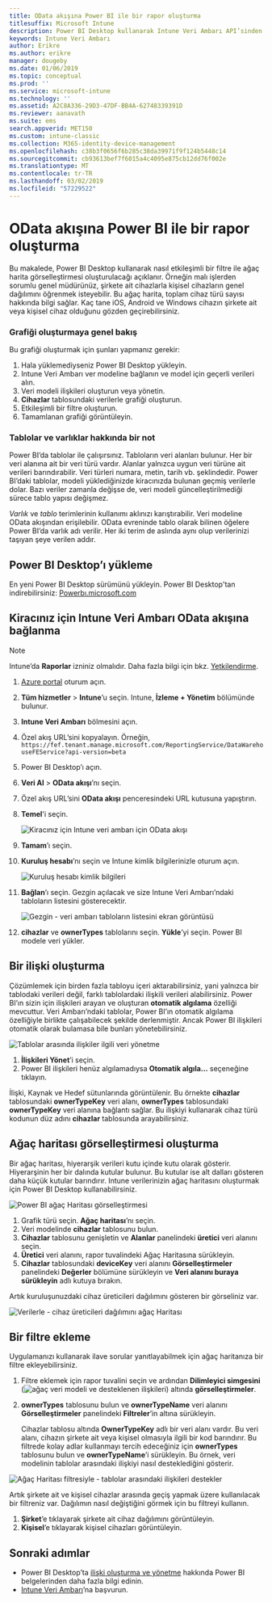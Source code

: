 ```yaml
---
title: OData akışına Power BI ile bir rapor oluşturma
titlesuffix: Microsoft Intune
description: Power BI Desktop kullanarak Intune Veri Ambarı API’sinden etkileşimli bir filtre ile ağaç harita görselleştirmesi oluşturun.
keywords: Intune Veri Ambarı
author: Erikre
ms.author: erikre
manager: dougeby
ms.date: 01/06/2019
ms.topic: conceptual
ms.prod: ''
ms.service: microsoft-intune
ms.technology: ''
ms.assetid: A2C8A336-29D3-47DF-BB4A-62748339391D
ms.reviewer: aanavath
ms.suite: ems
search.appverid: MET150
ms.custom: intune-classic
ms.collection: M365-identity-device-management
ms.openlocfilehash: c38b3f0656f6b285c38da39971f9f124b5448c14
ms.sourcegitcommit: cb93613bef7f6015a4c4095e875cb12dd76f002e
ms.translationtype: MT
ms.contentlocale: tr-TR
ms.lasthandoff: 03/02/2019
ms.locfileid: "57229522"
---
```

# <a name="create-a-report-from-the-odata-feed-with-power-bi"></a>OData akışına Power BI ile bir rapor oluşturma

Bu makalede, Power BI Desktop kullanarak nasıl etkileşimli bir filtre ile ağaç harita görselleştirmesi oluşturulacağı açıklanır. Örneğin malı işlerden sorumlu genel müdürünüz, şirkete ait cihazlarla kişisel cihazların genel dağılımını öğrenmek isteyebilir. Bu ağaç harita, toplam cihaz türü sayısı hakkında bilgi sağlar. Kaç tane iOS, Android ve Windows cihazın şirkete ait veya kişisel cihaz olduğunu gözden geçirebilirsiniz.

### <a name="overview-of-creating-the-chart"></a>Grafiği oluşturmaya genel bakış

Bu grafiği oluşturmak için şunları yapmanız gerekir:
1. Hala yüklemediyseniz Power BI Desktop yükleyin.
2. Intune Veri Ambarı ver modeline bağlanın ve model için geçerli verileri alın.
3. Veri modeli ilişkileri oluşturun veya yönetin.
4. **Cihazlar** tablosundaki verilerle grafiği oluşturun.
5. Etkileşimli bir filtre oluşturun.
6. Tamamlanan grafiği görüntüleyin.

### <a name="a-note-about-tables-and-entities"></a>Tablolar ve varlıklar hakkında bir not

Power BI’da tablolar ile çalışırsınız. Tabloların veri alanları bulunur. Her bir veri alanına ait bir veri türü vardır. Alanlar yalnızca uygun veri türüne ait verileri barındırabilir. Veri türleri numara, metin, tarih vb. şeklindedir. Power BI’daki tablolar, modeli yüklediğinizde kiracınızda bulunan geçmiş verilerle dolar. Bazı veriler zamanla değişse de, veri modeli güncelleştirilmediği sürece tablo yapısı değişmez.

_Varlık_ ve _tablo_ terimlerinin kullanımı aklınızı karıştırabilir. Veri modeline OData akışından erişilebilir. OData evreninde tablo olarak bilinen öğelere Power BI’da varlık adı verilir. Her iki terim de aslında aynı olup verilerinizi taşıyan şeye verilen addır.

## <a name="install-power-bi-desktop"></a>Power BI Desktop’ı yükleme

En yeni Power BI Desktop sürümünü yükleyin. Power BI Desktop'tan indirebilirsiniz: [Powerbı.microsoft.com](https://powerbi.microsoft.com/desktop)

## <a name="connect-to-the-odata-feed-for-the-intune-data-warehouse-for-your-tenant"></a>Kiracınız için Intune Veri Ambarı OData akışına bağlanma

> [!Note]  
> Intune’da **Raporlar** izniniz olmalıdır. Daha fazla bilgi için bkz. [Yetkilendirme](reports-api-url.md).

1. [Azure portal](https://portal.azure.com) oturum açın.
2. **Tüm hizmetler** > **Intune**’u seçin. Intune, **İzleme + Yönetim** bölümünde bulunur.
3. **Intune Veri Ambarı** bölmesini açın.
4. Özel akış URL’sini kopyalayın. Örneğin, `https://fef.tenant.manage.microsoft.com/ReportingService/DataWarehouseFEService?api-version=beta`
5. Power BI Desktop’ı açın.
6. **Veri Al** > **OData akışı**’nı seçin.
7. Özel akış URL’sini **OData akışı** penceresindeki URL kutusuna yapıştırın.
8. **Temel**'i seçin.

    ![Kiracınız için Intune veri ambarı için OData akışı](media/reports-create-01-odatafeed.png)

9. **Tamam**’ı seçin.
10. **Kuruluş hesabı**’nı seçin ve Intune kimlik bilgilerinizle oturum açın.

    ![Kuruluş hesabı kimlik bilgileri](media/reports-create-02-org-account.png)

11. **Bağlan**’ı seçin. Gezgin açılacak ve size Intune Veri Ambarı’ndaki tabloların listesini gösterecektir.

    ![Gezgin - veri ambarı tabloların listesini ekran görüntüsü](media/reports-create-02-loadentities.png)

12. **cihazlar** ve **ownerTypes** tablolarını seçin.  **Yükle**’yi seçin. Power BI modele veri yükler.

## <a name="create-a-relationship"></a>Bir ilişki oluşturma

Çözümlemek için birden fazla tabloyu içeri aktarabilirsiniz, yani yalnızca bir tablodaki verileri değil, farklı tablolardaki ilişkili verileri alabilirsiniz.  Power BI’ın sizin için ilişkileri arayan ve oluşturan **otomatik algılama** özelliği mevcuttur. Veri Ambarı’ndaki tablolar, Power BI’ın otomatik algılama özelliğiyle birlikte çalışabilecek şekilde derlenmiştir. Ancak Power BI ilişkileri otomatik olarak bulamasa bile bunları yönetebilirsiniz.

![Tablolar arasında ilişkiler ilgili veri yönetme](media/reports-create-03-managerelationships.png)

1. **İlişkileri Yönet**’i seçin.
2. Power BI ilişkileri henüz algılamadıysa **Otomatik algıla...** seçeneğine tıklayın.

İlişki, Kaynak ve Hedef sütunlarında görüntülenir. Bu örnekte **cihazlar** tablosundaki **ownerTypeKey** veri alanı, **ownerTypes** tablosundaki **ownerTypeKey** veri alanına bağlantı sağlar. Bu ilişkiyi kullanarak cihaz türü kodunun düz adını **cihazlar** tablosunda arayabilirsiniz.

## <a name="create-a-treemap-visualization"></a>Ağaç haritası görselleştirmesi oluşturma

Bir ağaç haritası, hiyerarşik verileri kutu içinde kutu olarak gösterir. Hiyerarşinin her bir dalında kutular bulunur. Bu kutular ise alt dalları gösteren daha küçük kutular barındırır. Intune verilerinizin ağaç haritasını oluşturmak için Power BI Desktop kullanabilirsiniz.

![Power BI ağaç Haritası görselleştirmesi](media/reports-create-03-treemap.png)

1. Grafik türü seçin. **Ağaç haritası**’nı seçin.
2. Veri modelinde **cihazlar** tablosunu bulun.
3. **Cihazlar** tablosunu genişletin ve **Alanlar** panelindeki **üretici** veri alanını seçin.
4. **Üretici** veri alanını, rapor tuvalindeki Ağaç Haritasına sürükleyin.
5. **Cihazlar** tablosundaki **deviceKey** veri alanını **Görselleştirmeler** panelindeki **Değerler** bölümüne sürükleyin ve **Veri alanını buraya sürükleyin** adlı kutuya bırakın.  

Artık kuruluşunuzdaki cihaz üreticileri dağılımını gösteren bir görseliniz var.

![Verilerle - cihaz üreticileri dağılımını ağaç Haritası](media/reports-create-06-treemapwdata.png)

## <a name="add-a-filter"></a>Bir filtre ekleme

Uygulamanızı kullanarak ilave sorular yanıtlayabilmek için ağaç haritanıza bir filtre ekleyebilirsiniz.


1. Filtre eklemek için rapor tuvalini seçin ve ardından **Dilimleyici simgesini** (![ağaç veri modeli ve desteklenen ilişkileri](media/reports-create-slicer.png)) altında **görselleştirmeler**.
2. **ownerTypes** tablosunu bulun ve **ownerTypeName** veri alanını **Görselleştirmeler** panelindeki **Filtreler**’in altına sürükleyin.  

   Cihazlar tablosu altında **OwnerTypeKey** adlı bir veri alanı vardır. Bu veri alanı, cihazın şirkete ait veya kişisel olmasıyla ilgili bir kod barındırır. Bu filtrede kolay adlar kullanmayı tercih edeceğiniz için **ownerTypes** tablosunu bulun ve **ownerTypeName**’i sürükleyin. Bu örnek, veri modelinin tablolar arasındaki ilişkiyi nasıl desteklediğini gösterir.

![Ağaç Haritası filtresiyle - tablolar arasındaki ilişkileri destekler](media/reports-create-08_ownertype.png)

Artık şirkete ait ve kişisel cihazlar arasında geçiş yapmak üzere kullanılacak bir filtreniz var. Dağılımın nasıl değiştiğini görmek için bu filtreyi kullanın.

1. **Şirket**’e tıklayarak şirkete ait cihaz dağılımını görüntüleyin.
2. **Kişisel**’e tıklayarak kişisel cihazları görüntüleyin.

## <a name="next-steps"></a>Sonraki adımlar

 - Power BI Desktop’ta [ilişki oluşturma ve yönetme](https://powerbi.microsoft.com/documentation/powerbi-desktop-create-and-manage-relationships/) hakkında Power BI belgelerinden daha fazla bilgi edinin.
 - [Intune Veri Ambarı](https://docs.microsoft.com/intune/reports-ref-data-model)’na başvurun.
